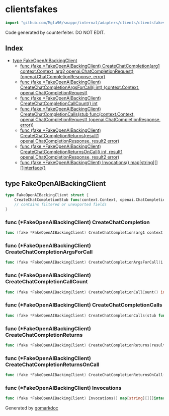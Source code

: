 <!-- Code generated by gomarkdoc. DO NOT EDIT -->

# clientsfakes

```go
import "github.com/Mgla96/snappr/internal/adapters/clients/clientsfakes"
```

Code generated by counterfeiter. DO NOT EDIT.

## Index

- [type FakeOpenAIBackingClient](<#FakeOpenAIBackingClient>)
  - [func \(fake \*FakeOpenAIBackingClient\) CreateChatCompletion\(arg1 context.Context, arg2 openai.ChatCompletionRequest\) \(openai.ChatCompletionResponse, error\)](<#FakeOpenAIBackingClient.CreateChatCompletion>)
  - [func \(fake \*FakeOpenAIBackingClient\) CreateChatCompletionArgsForCall\(i int\) \(context.Context, openai.ChatCompletionRequest\)](<#FakeOpenAIBackingClient.CreateChatCompletionArgsForCall>)
  - [func \(fake \*FakeOpenAIBackingClient\) CreateChatCompletionCallCount\(\) int](<#FakeOpenAIBackingClient.CreateChatCompletionCallCount>)
  - [func \(fake \*FakeOpenAIBackingClient\) CreateChatCompletionCalls\(stub func\(context.Context, openai.ChatCompletionRequest\) \(openai.ChatCompletionResponse, error\)\)](<#FakeOpenAIBackingClient.CreateChatCompletionCalls>)
  - [func \(fake \*FakeOpenAIBackingClient\) CreateChatCompletionReturns\(result1 openai.ChatCompletionResponse, result2 error\)](<#FakeOpenAIBackingClient.CreateChatCompletionReturns>)
  - [func \(fake \*FakeOpenAIBackingClient\) CreateChatCompletionReturnsOnCall\(i int, result1 openai.ChatCompletionResponse, result2 error\)](<#FakeOpenAIBackingClient.CreateChatCompletionReturnsOnCall>)
  - [func \(fake \*FakeOpenAIBackingClient\) Invocations\(\) map\[string\]\[\]\[\]interface\{\}](<#FakeOpenAIBackingClient.Invocations>)


<a name="FakeOpenAIBackingClient"></a>
## type FakeOpenAIBackingClient



```go
type FakeOpenAIBackingClient struct {
    CreateChatCompletionStub func(context.Context, openai.ChatCompletionRequest) (openai.ChatCompletionResponse, error)
    // contains filtered or unexported fields
}
```

<a name="FakeOpenAIBackingClient.CreateChatCompletion"></a>
### func \(\*FakeOpenAIBackingClient\) CreateChatCompletion

```go
func (fake *FakeOpenAIBackingClient) CreateChatCompletion(arg1 context.Context, arg2 openai.ChatCompletionRequest) (openai.ChatCompletionResponse, error)
```



<a name="FakeOpenAIBackingClient.CreateChatCompletionArgsForCall"></a>
### func \(\*FakeOpenAIBackingClient\) CreateChatCompletionArgsForCall

```go
func (fake *FakeOpenAIBackingClient) CreateChatCompletionArgsForCall(i int) (context.Context, openai.ChatCompletionRequest)
```



<a name="FakeOpenAIBackingClient.CreateChatCompletionCallCount"></a>
### func \(\*FakeOpenAIBackingClient\) CreateChatCompletionCallCount

```go
func (fake *FakeOpenAIBackingClient) CreateChatCompletionCallCount() int
```



<a name="FakeOpenAIBackingClient.CreateChatCompletionCalls"></a>
### func \(\*FakeOpenAIBackingClient\) CreateChatCompletionCalls

```go
func (fake *FakeOpenAIBackingClient) CreateChatCompletionCalls(stub func(context.Context, openai.ChatCompletionRequest) (openai.ChatCompletionResponse, error))
```



<a name="FakeOpenAIBackingClient.CreateChatCompletionReturns"></a>
### func \(\*FakeOpenAIBackingClient\) CreateChatCompletionReturns

```go
func (fake *FakeOpenAIBackingClient) CreateChatCompletionReturns(result1 openai.ChatCompletionResponse, result2 error)
```



<a name="FakeOpenAIBackingClient.CreateChatCompletionReturnsOnCall"></a>
### func \(\*FakeOpenAIBackingClient\) CreateChatCompletionReturnsOnCall

```go
func (fake *FakeOpenAIBackingClient) CreateChatCompletionReturnsOnCall(i int, result1 openai.ChatCompletionResponse, result2 error)
```



<a name="FakeOpenAIBackingClient.Invocations"></a>
### func \(\*FakeOpenAIBackingClient\) Invocations

```go
func (fake *FakeOpenAIBackingClient) Invocations() map[string][][]interface{}
```



Generated by [gomarkdoc](<https://github.com/princjef/gomarkdoc>)
